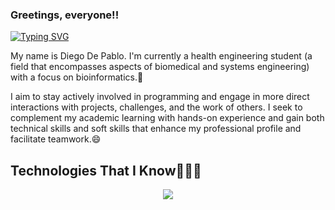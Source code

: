 ### Greetings, everyone!! 
[![Typing SVG](https://readme-typing-svg.demolab.com?font=Fira+Code&pause=1000&color=00D113&background=2400001F&center=true&vCenter=true&random=false&width=435&lines=Bioinformatics+Engineer;Diego+De+Pablo;I%E2%80%99ll+support+you+either+way)](https://git.io/typing-svg)


My name is Diego De Pablo. I'm currently a health engineering student (a field that encompasses aspects of biomedical and systems engineering) with a focus on bioinformatics.🌱 

I aim to stay actively involved in programming and engage in more direct interactions with projects, challenges, and the work of others. I seek to complement my academic learning with hands-on experience and gain both technical skills and soft skills that enhance my professional profile and facilitate teamwork.😄

## Technologies That I Know👨🏻‍💻
<p align="center">
  <a href="https://skillicons.dev">
    <img src="https://skillicons.dev/icons?i=py,java,r,matlab,cs,git,sklearn,ubuntu" />
  </a>
</p>
<!--
**Diegodepab/Diegodepab** is a ✨ _special_ ✨ repository because its `README.md` (this file) appears on your GitHub profile.
I eagerly anticipate receiving assistance in the challenge repertoires, where I seek to delve beyond finding a mere solution and explore the most effective approaches to solving the challenge by employing appropriate data structures. I'm also in the process of acclimating to GitHub, and I would be deeply grateful for any guidance you can provide me (ง︡'-'︠)ง
Here are some ideas to get you started:
![plantilla banner yt jpg(1)](https://github.com/Diegodepab/Diegodepab/assets/91531665/cc7a6c21-c023-496f-8370-d4ee03aa7529)
